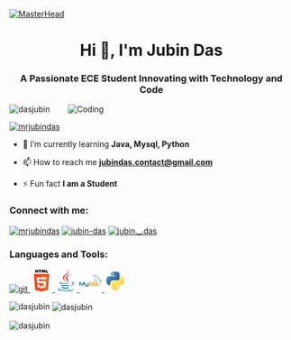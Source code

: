 [![MasterHead](https://1.bp.blogspot.com/-7A4WynwLsMw/XbBpCXG8fHI/AAAAAAAAMt4/uOa1bpLskYgrwGbllhSu2SDj_Mig8SXJQCLcBGAsYHQ/s1600/2000_600px.gif)](https://rishavchanda.io)
<h1 align="center">Hi 👋, I'm Jubin Das</h1>
<h3 align="center">A Passionate ECE Student Innovating with Technology and Code</h3>
<img align="right" alt="Coding" width="400" src="https://cdn.dribbble.com/users/1162077/screenshots/3848914/programmer.gif">

<p align="left"> <img src="https://komarev.com/ghpvc/?username=dasjubin&label=Profile%20views&color=0e75b6&style=flat" alt="dasjubin" /> </p>

<p align="left"> <a href="https://twitter.com/mrjubindas" target="blank"><img src="https://img.shields.io/twitter/follow/mrjubindas?logo=twitter&style=for-the-badge" alt="mrjubindas" /></a> </p>

- 🌱 I’m currently learning **Java, Mysql, Python**

- 📫 How to reach me **jubindas.contact@gmail.com**

- ⚡ Fun fact **I am a Student**

<h3 align="left">Connect with me:</h3>
<p align="left">
<a href="https://twitter.com/mrjubindas" target="blank"><img align="center" src="https://raw.githubusercontent.com/rahuldkjain/github-profile-readme-generator/master/src/images/icons/Social/twitter.svg" alt="mrjubindas" height="30" width="40" /></a>
<a href="https://linkedin.com/in/jubin-das" target="blank"><img align="center" src="https://raw.githubusercontent.com/rahuldkjain/github-profile-readme-generator/master/src/images/icons/Social/linked-in-alt.svg" alt="jubin-das" height="30" width="40" /></a>
<a href="https://instagram.com/jubin._.das" target="blank"><img align="center" src="https://raw.githubusercontent.com/rahuldkjain/github-profile-readme-generator/master/src/images/icons/Social/instagram.svg" alt="jubin._.das" height="30" width="40" /></a>
</p>

<h3 align="left">Languages and Tools:</h3>
<p align="left"> <a href="https://git-scm.com/" target="_blank" rel="noreferrer"> <img src="https://www.vectorlogo.zone/logos/git-scm/git-scm-icon.svg" alt="git" width="40" height="40"/> </a> <a href="https://www.w3.org/html/" target="_blank" rel="noreferrer"> <img src="https://raw.githubusercontent.com/devicons/devicon/master/icons/html5/html5-original-wordmark.svg" alt="html5" width="40" height="40"/> </a> <a href="https://www.java.com" target="_blank" rel="noreferrer"> <img src="https://raw.githubusercontent.com/devicons/devicon/master/icons/java/java-original.svg" alt="java" width="40" height="40"/> </a> <a href="https://www.mysql.com/" target="_blank" rel="noreferrer"> <img src="https://raw.githubusercontent.com/devicons/devicon/master/icons/mysql/mysql-original-wordmark.svg" alt="mysql" width="40" height="40"/> </a> <a href="https://www.python.org" target="_blank" rel="noreferrer"> <img src="https://raw.githubusercontent.com/devicons/devicon/master/icons/python/python-original.svg" alt="python" width="40" height="40"/> </a> </p>

<p><img align="left" src="https://github-readme-stats.vercel.app/api/top-langs?username=dasjubin&show_icons=true&locale=en&layout=compact" alt="dasjubin" /></p>

<p>&nbsp;<img align="center" src="https://github-readme-stats.vercel.app/api?username=dasjubin&show_icons=true&locale=en" alt="dasjubin" /></p>

<p><img align="center" src="https://github-readme-streak-stats.herokuapp.com/?user=dasjubin&" alt="dasjubin" /></p>

